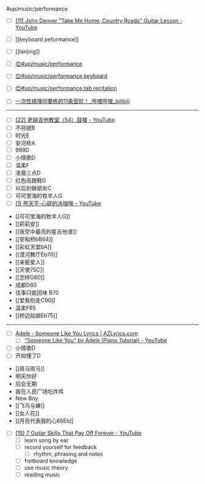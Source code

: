 #up/music/performance

- [ ] [(11) John Denver "Take Me Home, Country Roads" Guitar Lesson - YouTube](https://www.youtube.com/watch?v=7RnjrWQ4D4M&t=367s)

- [ ] [[keyboard peformance]]
- [ ] [[lanjing]]
- [ ] [😊#up/music/performance ](https://47.111.95.20:6001/user/1/md?prefill=%23up%2Fmusic%2Fperformance%0A)
- [ ] [😊#up/music/performance keyboard](https://47.111.95.20:6001/user/1/md?prefill=%23up%2Fmusic%2Fperformance%20keyboard)
- [ ] [😊#up/music/performance tab recitation](https://47.111.95.20:6001/user/1/md?prefill=%23up%2Fmusic%2Fperformance%20tab%20recitation)
- [ ] [一次性搞懂你要练的11条音阶！_哔哩哔哩_bilibili](https://www.bilibili.com/video/BV1af4y1f7xo?spm_id_from=333.851.b_7265636f6d6d656e64.2&vd_source=d913ee30cf6a60fb7e6afe06af8ecded)

----------------------------------------------------------------
- [ ] [(22) 老姚吉他教室（54）鼓楼 - YouTube](https://www.youtube.com/watch?v=PkimziQzoVY)
- [ ] 不将就B
- [ ] 时光E
- [ ] 安河桥A
- [ ] 999D
- [ ] 小情歌D
- [ ] 温柔F
- [ ] 凌晨三点D
- [ ] 红色高跟鞋G
- [ ] 以后别做朋友C
- [ ] 可可里海的牧羊人G
- [ ] [(1) 熊天平-心碎的冰咖啡 - YouTube](https://www.youtube.com/watch?v=lMThLnyj52g)
- [[可可里海的牧羊人G]]
- [[莉莉安]]
- [[夜空中最亮的星吉他谱]]
- [[安和桥bB64]]
- [[彩虹天堂bA]]
- [[漠河舞厅Eb70]]
- [[亲密爱人]]
- [[天使75C]]
- [[怎样G60]]
- 成都D60
- 往事只能回味 B70
- [[爱我别走C90]]
- 温柔F65
- [[桥边姑娘Eb75]]
---------------------
- [ ] [Adele - Someone Like You Lyrics | AZLyrics.com](https://www.azlyrics.com/lyrics/adele/someonelikeyou.html)
	- [ ] ["Someone Like You" by Adele (Piano Tutorial) - YouTube](https://www.youtube.com/watch?v=VHCa-2lYl8c)

- [ ] 小情歌D
- [ ] 开始懂了D
- [[斑马斑马]]
- 明天你好
- 后会无期
- 我在人民广场吃炸鸡
- New Boy
- [[飞鸟与蝉]]
- [[女人花]]
- [[月亮代表我的心65Eb]]


- [ ] [(15) 7 Guitar Skills That Pay Off Forever - YouTube](https://www.youtube.com/watch?v=TSXJe7YkI_k)
	- [ ] learn song by ear
	- [ ] record yourself for feedback
		- [ ] rhythm, phrasing and notes
	- [ ] fretboard knowledge
	- [ ] use music theory
	- [ ] reading music
